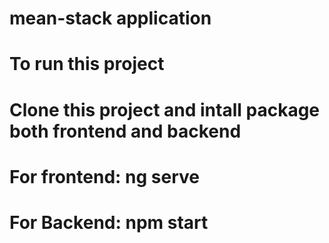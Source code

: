 # mean-stack application

# To run this project

# Clone this project and intall package both frontend and backend
# For frontend: ng serve
# For Backend: npm start
